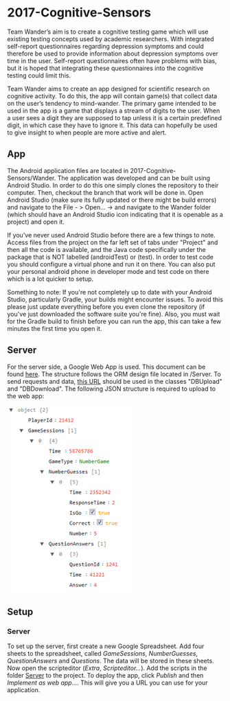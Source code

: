 # 2017-Cognitive-Sensors
Team Wander’s aim is to create a cognitive testing game which will use existing testing concepts used by academic researchers. With integrated self-report questionnaires regarding depression symptoms and could therefore be used to provide information about depression symptoms over time in the user. Self-report questionnaires often have problems with bias, but it is hoped that integrating these questionnaires into the cognitive testing could limit this.

Team Wander aims to create an app designed for scientific research on cognitive activity. To do this, the app will contain game(s) that collect data on the user’s tendency to mind-wander. The primary game intended to be used in the app is a game that displays a stream of digits to the user. When a user sees a digit they are supposed to tap unless it is a certain predefined digit, in which case they have to ignore it. This data can hopefully be used to give insight to when people are more active and alert.

## App
The Android application files are located in 2017-Cognitive-Sensors/Wander. The application was developed and can be built using Android Studio.  In order to do this one simply clones the repository to their computer.  Then, checkout the branch that work will be done in.  Open Android Studio (make sure its fully updated or there might be build errors) and navigate to the File - > Open... -> and navigate to the Wander folder (which should have an Android Studio icon indicating that it is openable as a project) and open it.

If you've never used Android Studio before there are a few things to note.  Access files from the project on the far left set of tabs under "Project" and then all the code is available, and the Java code specifically under the package that is NOT labelled (androidTest) or (test).  In order to test code you should configure a virtual phone and run it on there.  You can also put your personal android phone in developer mode and test code on there which is a lot quicker to setup.

Something to note: If you're not completely up to date with your Android Studio, particularly Gradle, your builds might encounter issues.  To avoid this please just update everything before you even clone the repository (if you've just downloaded the software suite you're fine).  Also, you must wait for the Gradle build to finish before you can run the app, this can take a few minutes the first time you open it.

## Server
For the server side, a Google Web App is used. This document can be found [here](https://docs.google.com/spreadsheets/d/11B4swCBJJOPQxJuCC7GZ-atJyUtk2wHHVclxLwEtkOI/edit#gid=978512187). The structure follows the ORM design file located in /Server. To send requests and data, [this URL](https://script.google.com/macros/s/AKfycbxvbf-dg4ZYc-vFpCCygBgsPpcHl7G31kMmouhhbA6pO-2luQk/exec) should be used in the classes "DBUpload" and "DBDownload". The following JSON structure is required to upload to the web app: 

![JSON structure accepted by web app. This is also available in the architecture document.](Server/JSON_structure.png)

## Setup

### Server
To set up the server, first create a new Google Spreadsheet. Add four sheets to the spreadsheet, called *GameSessions*, *NumberGuesses*, *QuestionAnswers* and *Questions*. The data will be stored in these sheets. Now open the scripteditor (*Extra*, *Scripteditor…*). Add the scripts in the folder [Server](Server) to the project. To deploy the app, click *Publish* and then *Implement as web app…*. This will give you a URL you can use for your application.
